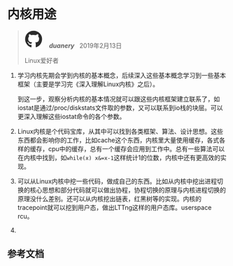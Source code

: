 # 内核用途

> [![40](https://github.com/duanery/picture/blob/master/github/github_black_40px.png)](https://duanery.github.io)
> &nbsp;&nbsp;
> ***duanery*** &nbsp;
> 2019年2月13日
> 
> Linux爱好者

1. 学习内核先期会学到内核的基本概念，后续深入这些基本概念学习到一些基本框架（主要是学习完《深入理解Linux内核》之后）。

   到这一步，观察分析内核的基本情况就可以跟这些内核框架建立联系了，如iostat是通过/proc/diskstats文件取的参数，又可以联系到io栈的块层。可以更深入理解这些iostat命令的各个参数。

2. Linux内核是个代码宝库，从其中可以找到各类框架、算法、设计思想。这些东西都会影响你的工作，比如cache这个东西，内核里大量使用缓存，各式各样的缓存，cpu中的缓存，总有一个缓存会应用到工作中。总有一些算法可以在内核中找到，如`while(x) x&=x-1`这样统计1的位数，内核中还有更高效的实现。

3. 可以从Linux内核中挖一些代码，做成自己的东西。比如从内核中挖出进程切换的核心思想和部分代码就可以做出协程，协程切换的原理与内核进程切换的原理没什么差别。还可以从内核挖出链表，红黑树等的实现。内核的tracepoint就可以挖到用户态，做出LTTng这样的用户态库。userspace rcu。

4. 

## 参考文档
